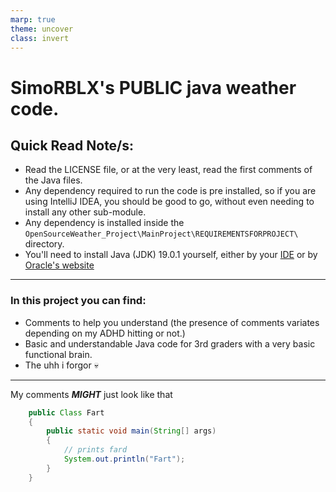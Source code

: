 ```yaml
---
marp: true
theme: uncover
class: invert
---
```

# SimoRBLX's PUBLIC java weather code.
## Quick Read Note/s:

* Read the LICENSE file, or at the very least, read the first comments of the Java files.
* Any dependency required to run the code is pre installed, so if you are using IntelliJ IDEA, you should be good to go, without even needing to install any other sub-module.
* Any dependency is installed inside the `OpenSourceWeather_Project\MainProject\REQUIREMENTSFORPROJECT\` directory.
* You'll need to install Java (JDK) 19.0.1 yourself, either by your [IDE](https://en.wikipedia.org/wiki/Integrated_development_environment) or by [Oracle's website](https://www.oracle.com/java/technologies/downloads/#java19)

---

### In this project you can find:

* Comments to help you understand (the presence of comments variates depending on my ADHD hitting or not.)
* Basic and understandable Java code for 3rd graders with a very basic functional brain.
* The uhh i forgor 💀
---
My comments *__MIGHT__* just look like that
```java
    public Class Fart
    {
        public static void main(String[] args)
        {
            // prints fard
            System.out.println("Fart");
        }
    }
```